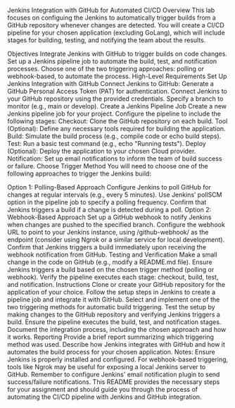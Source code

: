 Jenkins Integration with GitHub for Automated CI/CD
Overview
This lab focuses on configuing the Jenkins to automatically trigger builds from a GitHub repository whenever changes are detected. You will create a CI/CD pipeline for your chosen application (excluding GoLang), which will include stages for building, testing, and notifying the team about the results.

Objectives
Integrate Jenkins with GitHub to trigger builds on code changes.
Set up a Jenkins pipeline job to automate the build, test, and notification processes.
Choose one of the two triggering approaches: polling or webhook-based, to automate the process.
High-Level Requirements
Set Up Jenkins Integration with GitHub
Connect Jenkins to GitHub:
Generate a GitHub Personal Access Token (PAT) for authentication.
Connect Jenkins to your GitHub repository using the provided credentials.
Specify a branch to monitor (e.g., main or develop).
Create a Jenkins Pipeline Job
Create a new Jenkins pipeline job for your project.
Configure the pipeline to include the following stages:
Checkout: Clone the GitHub repository on each build.
Tool (Optional): Define any necessary tools required for building the application.
Build: Simulate the build process (e.g., compile code or echo build steps).
Test: Run a basic test command (e.g., echo "Running tests").
Deploy (Optional): Deploy the application to your chosen Cloud provider.
Notification: Set up email notifications to inform the team of build success or failure.
Choose Trigger Method
You will need to choose one of the following approaches to trigger the Jenkins build:

Option 1: Polling-Based Approach
Configure Jenkins to poll GitHub for changes at regular intervals (e.g., every 5 minutes).
Use Jenkins’ pollSCM option in the pipeline job to specify a polling frequency.
Confirm that Jenkins triggers a build if a change is detected during a poll.
Option 2: Webhook-Based Approach
Set up a GitHub webhook to notify Jenkins when changes are pushed to the specified branch.
Configure the webhook URL to point to your Jenkins instance, using /github-webhook/ as the endpoint (consider using Ngrok or a similar service for local development).
Confirm that Jenkins triggers a build immediately upon receiving the webhook notification from GitHub.
Testing and Verification
Make a small change in the code on GitHub (e.g., modify a README.md file).
Ensure Jenkins triggers a build based on the chosen trigger method (polling or webhook).
Verify the pipeline executes each stage: checkout, build, test, and notification.
Instructions
Clone or create your GitHub repository for the application of your choice.
Follow the setup steps in Jenkins to create a pipeline job and integrate it with GitHub.
Select and implement one of the two triggering methods for automatic build triggering.
Test the setup by making changes to the GitHub repository and verifying Jenkins triggers a build.
Ensure the pipeline executes the build, test, and notification stages.
Document the integration process, including the chosen approach and how it works.
Reporting
Provide a brief report summarizing which triggering method was used.
Describe how Jenkins integrates with GitHub and how it automates the build process for your chosen application.
Notes:
Ensure Jenkins is properly installed and configured.
For webhook-based triggering, tools like Ngrok may be useful for exposing a local Jenkins server to GitHub.
Remember to configure Jenkins' email notification plugin to send success/failure notifications.
This README provides the necessary steps for your assignment and should guide you through the process of automating the CI/CD pipeline with Jenkins and GitHub integration.
